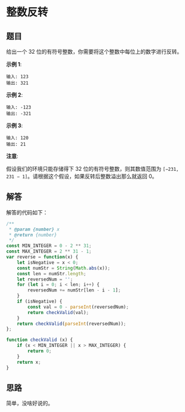 # 整数反转

## 题目
给出一个 32 位的有符号整数，你需要将这个整数中每位上的数字进行反转。

**示例 1**:
```
输入: 123
输出: 321
```
**示例 2**:
```
输入: -123
输出: -321
```
**示例 3**:
```
输入: 120
输出: 21
```
**注意**:

假设我们的环境只能存储得下 32 位的有符号整数，则其数值范围为 ``[−231,  231 − 1]``。请根据这个假设，如果反转后整数溢出那么就返回 0。

## 解答
解答的代码如下：
```js
/**
 * @param {number} x
 * @return {number}
 */
const MIN_INTEGER = 0 - 2 ** 31;
const MAX_INTEGER = 2 ** 31 - 1;
var reverse = function(x) {
    let isNegative = x < 0;
    const numStr = String(Math.abs(x));
    const len = numStr.length;
    let reversedNum = '';
    for (let i = 0; i < len; i++) {
        reversedNum += numStr[len - i - 1];
    }
    if (isNegative) {
        const val = 0 - parseInt(reversedNum);
        return checkValid(val);
    }
    return checkValid(parseInt(reversedNum));
};

function checkValid (x) {
    if (x < MIN_INTEGER || x > MAX_INTEGER) {
        return 0;
    }
    return x;
}
```

## 思路

简单，没啥好说的。